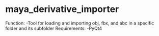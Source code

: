 # maya_derivative_importer

Function:
  -Tool for loading and importing obj, fbx, and abc in a specific folder and its subfolder
Requirements:
  -PyQt4


